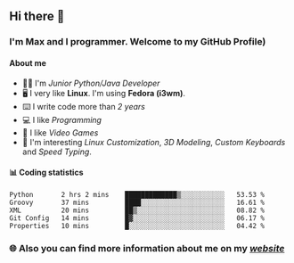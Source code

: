 ## Hi there 👋
### I'm Max and I programmer. Welcome to my GitHub Profile)

#### **About me**
- 👨‍💻 I'm _Junior Python/Java Developer_
- 🖥️ I very like **Linux**. I'm using **Fedora (i3wm)**.
- ⌨️ I write code more than _2 years_
- 💻 I like _Programming_
- 👾 I like _Video Games_
- 👀 I'm interesting _Linux Customization_, _3D Modeling_, _Custom Keyboards_ and _Speed Typing_.

#### 📊 **Coding statistics**
<!--START_SECTION:waka-->
```text
Python       2 hrs 2 mins    █████████████▒░░░░░░░░░░░   53.53 % 
Groovy       37 mins         ████░░░░░░░░░░░░░░░░░░░░░   16.61 % 
XML          20 mins         ██▒░░░░░░░░░░░░░░░░░░░░░░   08.82 % 
Git Config   14 mins         █▓░░░░░░░░░░░░░░░░░░░░░░░   06.17 % 
Properties   10 mins         █░░░░░░░░░░░░░░░░░░░░░░░░   04.42 % 
```
<!--END_SECTION:waka-->

### 🌐 **Also you can find more information about me on my _[website](https://merive.herokuapp.com/)_**
